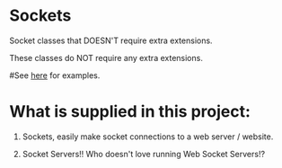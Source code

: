 # Sockets
Socket classes that DOESN'T require extra extensions.


These classes do NOT require any extra extensions.

#See [here](https://github.com/applqpak/Sockets/examples.md) for examples.

# What is supplied in this project:

1. Sockets, easily make socket connections to a web server / website.

2. Socket Servers!! Who doesn't love running Web Socket Servers!?
